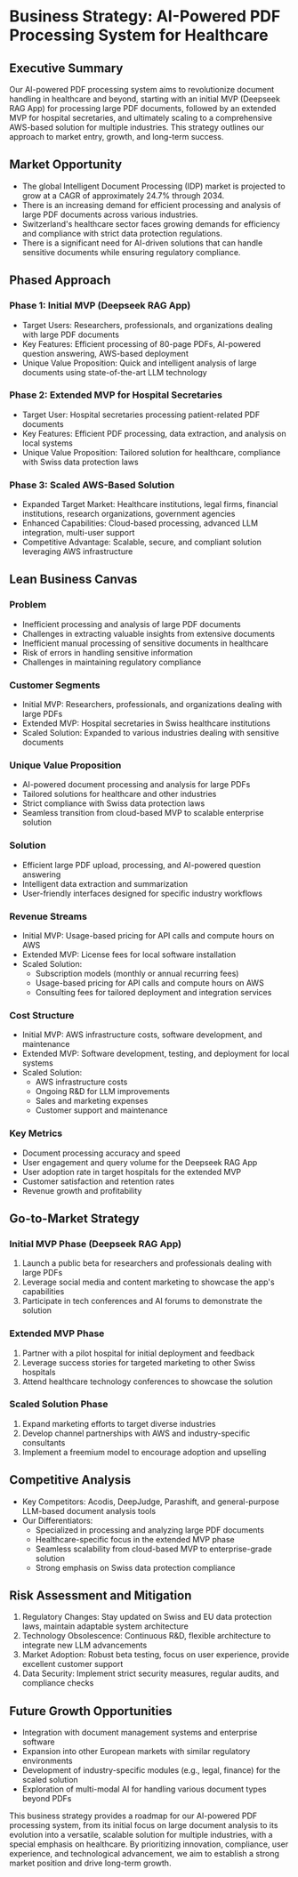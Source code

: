 # Business Strategy: AI-Powered PDF Processing System for Healthcare

## Executive Summary
Our AI-powered PDF processing system aims to revolutionize document handling in healthcare and beyond, starting with an initial MVP (Deepseek RAG App) for processing large PDF documents, followed by an extended MVP for hospital secretaries, and ultimately scaling to a comprehensive AWS-based solution for multiple industries. This strategy outlines our approach to market entry, growth, and long-term success.

## Market Opportunity
- The global Intelligent Document Processing (IDP) market is projected to grow at a CAGR of approximately 24.7% through 2034.
- There is an increasing demand for efficient processing and analysis of large PDF documents across various industries.
- Switzerland's healthcare sector faces growing demands for efficiency and compliance with strict data protection regulations.
- There is a significant need for AI-driven solutions that can handle sensitive documents while ensuring regulatory compliance.

## Phased Approach

### Phase 1: Initial MVP (Deepseek RAG App)
- Target Users: Researchers, professionals, and organizations dealing with large PDF documents
- Key Features: Efficient processing of 80-page PDFs, AI-powered question answering, AWS-based deployment
- Unique Value Proposition: Quick and intelligent analysis of large documents using state-of-the-art LLM technology

### Phase 2: Extended MVP for Hospital Secretaries
- Target User: Hospital secretaries processing patient-related PDF documents
- Key Features: Efficient PDF processing, data extraction, and analysis on local systems
- Unique Value Proposition: Tailored solution for healthcare, compliance with Swiss data protection laws

### Phase 3: Scaled AWS-Based Solution
- Expanded Target Market: Healthcare institutions, legal firms, financial institutions, research organizations, government agencies
- Enhanced Capabilities: Cloud-based processing, advanced LLM integration, multi-user support
- Competitive Advantage: Scalable, secure, and compliant solution leveraging AWS infrastructure

## Lean Business Canvas

### Problem
- Inefficient processing and analysis of large PDF documents
- Challenges in extracting valuable insights from extensive documents
- Inefficient manual processing of sensitive documents in healthcare
- Risk of errors in handling sensitive information
- Challenges in maintaining regulatory compliance

### Customer Segments
- Initial MVP: Researchers, professionals, and organizations dealing with large PDFs
- Extended MVP: Hospital secretaries in Swiss healthcare institutions
- Scaled Solution: Expanded to various industries dealing with sensitive documents

### Unique Value Proposition
- AI-powered document processing and analysis for large PDFs
- Tailored solutions for healthcare and other industries
- Strict compliance with Swiss data protection laws
- Seamless transition from cloud-based MVP to scalable enterprise solution

### Solution
- Efficient large PDF upload, processing, and AI-powered question answering
- Intelligent data extraction and summarization
- User-friendly interfaces designed for specific industry workflows

### Revenue Streams
- Initial MVP: Usage-based pricing for API calls and compute hours on AWS
- Extended MVP: License fees for local software installation
- Scaled Solution:
  - Subscription models (monthly or annual recurring fees)
  - Usage-based pricing for API calls and compute hours on AWS
  - Consulting fees for tailored deployment and integration services

### Cost Structure
- Initial MVP: AWS infrastructure costs, software development, and maintenance
- Extended MVP: Software development, testing, and deployment for local systems
- Scaled Solution:
  - AWS infrastructure costs
  - Ongoing R&D for LLM improvements
  - Sales and marketing expenses
  - Customer support and maintenance

### Key Metrics
- Document processing accuracy and speed
- User engagement and query volume for the Deepseek RAG App
- User adoption rate in target hospitals for the extended MVP
- Customer satisfaction and retention rates
- Revenue growth and profitability

## Go-to-Market Strategy

### Initial MVP Phase (Deepseek RAG App)
1. Launch a public beta for researchers and professionals dealing with large PDFs
2. Leverage social media and content marketing to showcase the app's capabilities
3. Participate in tech conferences and AI forums to demonstrate the solution

### Extended MVP Phase
1. Partner with a pilot hospital for initial deployment and feedback
2. Leverage success stories for targeted marketing to other Swiss hospitals
3. Attend healthcare technology conferences to showcase the solution

### Scaled Solution Phase
1. Expand marketing efforts to target diverse industries
2. Develop channel partnerships with AWS and industry-specific consultants
3. Implement a freemium model to encourage adoption and upselling

## Competitive Analysis
- Key Competitors: Acodis, DeepJudge, Parashift, and general-purpose LLM-based document analysis tools
- Our Differentiators:
  - Specialized in processing and analyzing large PDF documents
  - Healthcare-specific focus in the extended MVP phase
  - Seamless scalability from cloud-based MVP to enterprise-grade solution
  - Strong emphasis on Swiss data protection compliance

## Risk Assessment and Mitigation
1. Regulatory Changes: Stay updated on Swiss and EU data protection laws, maintain adaptable system architecture
2. Technology Obsolescence: Continuous R&D, flexible architecture to integrate new LLM advancements
3. Market Adoption: Robust beta testing, focus on user experience, provide excellent customer support
4. Data Security: Implement strict security measures, regular audits, and compliance checks

## Future Growth Opportunities
- Integration with document management systems and enterprise software
- Expansion into other European markets with similar regulatory environments
- Development of industry-specific modules (e.g., legal, finance) for the scaled solution
- Exploration of multi-modal AI for handling various document types beyond PDFs

This business strategy provides a roadmap for our AI-powered PDF processing system, from its initial focus on large document analysis to its evolution into a versatile, scalable solution for multiple industries, with a special emphasis on healthcare. By prioritizing innovation, compliance, user experience, and technological advancement, we aim to establish a strong market position and drive long-term growth.

